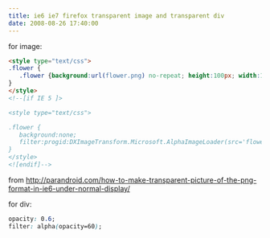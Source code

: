 ```yaml
---
title: ie6 ie7 firefox transparent image and transparent div
date: 2008-08-26 17:40:00
---
```


for image:

```html
<style type="text/css">
.flower {
   .flower {background:url(flower.png) no-repeat; height:100px; width:100px}
}
</style>
<!--[if IE 5 ]>

<style type="text/css">

.flower {
   background:none;
   filter:progid:DXImageTransform.Microsoft.AlphaImageLoader(src='flower.png', sizingMethod='crop');
}
</style>
<![endif]-->
```

from http://parandroid.com/how-to-make-transparent-picture-of-the-png-format-in-ie6-under-normal-display/

for div:

```css
opacity: 0.6;
filter: alpha(opacity=60);
```